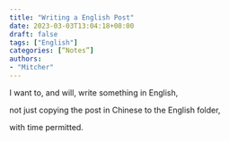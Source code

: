 ```yaml
---
title: "Writing a English Post"
date: 2023-03-03T13:04:18+08:00
draft: false
tags: ["English"]
categories: [“Notes”]
authors:
- "Mitcher"
---
```


I want to, and will, write something in English,

not just copying the post in Chinese to the English folder,

with time permitted.
